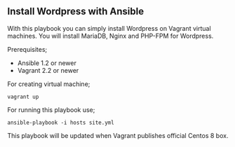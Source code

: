 ## Install Wordpress with Ansible


With this playbook you can simply install Wordpress on Vagrant virtual machines. You will install  MariaDB, Nginx and PHP-FPM for Wordpress.

Prerequisites;

- Ansible 1.2 or newer
- Vagrant 2.2 or newer


For creating virtual machine;

    vagrant up


For running this playbook use;

    ansible-playbook -i hosts site.yml

This playbook will be updated when Vagrant publishes official Centos 8 box.